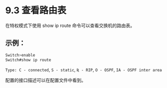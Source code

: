 # 9.3 查看路由表

在特权模式下使用 show ip route 命令可以查看交换机的路由表。

## 示例：

```java
Switch>enable
Switch#show ip route
```

`Type: C - connected`, `S - static`, `Ʀ - RIP`, `O - OSPF`, `IA - OSPF inter area`

配置的接口描述可以在配置文件中看到。


